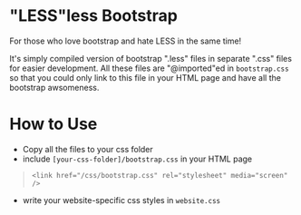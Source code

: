 "LESS"less Bootstrap
==================
For those who love bootstrap and hate LESS in the same time!

It's simply compiled version of bootstrap ".less" files in separate ".css" files for easier development. All these files are "@imported"ed in `bootstrap.css` so that you could only link to this file in your HTML page and have all the bootstrap awsomeness.

How to Use
==========

- Copy all the files to your css folder
- include `[your-css-folder]/bootstrap.css` in your HTML page
>	`<link href="/css/bootstrap.css" rel="stylesheet" media="screen" />`
- write your website-specific css styles in `website.css`

